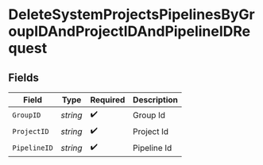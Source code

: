 # DeleteSystemProjectsPipelinesByGroupIDAndProjectIDAndPipelineIDRequest


## Fields

| Field              | Type               | Required           | Description        |
| ------------------ | ------------------ | ------------------ | ------------------ |
| `GroupID`          | *string*           | :heavy_check_mark: | Group Id           |
| `ProjectID`        | *string*           | :heavy_check_mark: | Project Id         |
| `PipelineID`       | *string*           | :heavy_check_mark: | Pipeline Id        |